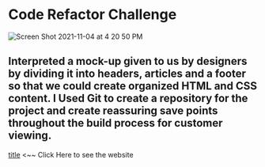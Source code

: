 # Code Refactor Challenge

![Screen Shot 2021-11-04 at 4 20 50 PM](https://user-images.githubusercontent.com/92010483/140591621-c43fb872-7083-4948-b6d1-d2416dad04ad.png)

## Interpreted a mock-up given to us by designers by dividing it into headers, articles and a footer so that we could create organized HTML and CSS content. I Used Git to create a repository for the project and create reassuring save points throughout the build process for customer viewing.

[title](https://guzmang2023.github.io/code-refactor-01/) <~~ Click Here to see the website
